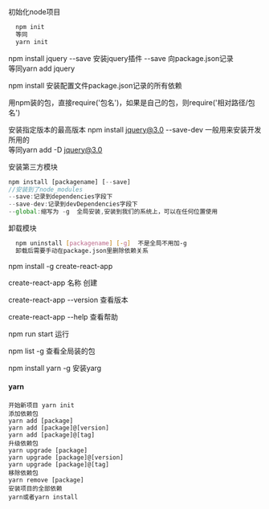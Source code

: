 初始化node项目  
```bash
  npm init
  等同
  yarn init
```

npm install jquery --save  安装jquery插件  --save 向package.json记录  
等同yarn add jquery

npm install  安装配置文件package.json记录的所有依赖

用npm装的包，直接require('包名')，如果是自己的包，则require('相对路径/包名')

安装指定版本的最高版本 npm install jquery@3.0 --save-dev    一般用来安装开发所用的  
等同yarn add -D jquery@3.0

安装第三方模块
```js
npm install [packagename] [--save]
//安装到了node_modules
--save:记录到dependencies字段下
--save-dev:记录到devDependencies字段下
--global:缩写为 -g  全局安装,安装到我们的系统上，可以在任何位置使用
```

卸载模块
```bash
  npm uninstall [packagename] [-g]  不是全局不用加-g
  卸载后需要手动在package.json里删除依赖关系
```

npm install -g create-react-app

create-react-app 名称  创建

create-react-app --version  查看版本

create-react-app --help   查看帮助

npm run start  运行

npm list -g 查看全局装的包

npm install yarn -g  安装yarg


#### yarn
```
开始新项目 yarn init
添加依赖包
yarn add [package]
yarn add [package]@[version]
yarn add [package]@[tag]
升级依赖包
yarn upgrade [package]
yarn upgrade [package]@[version]
yarn upgrade [package]@[tag]
移除依赖包
yarn remove [package]
安装项目的全部依赖
yarn或者yarn install
```
